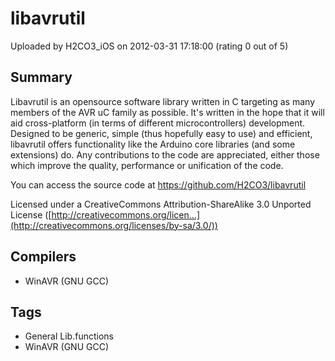 # libavrutil

Uploaded by H2CO3_iOS on 2012-03-31 17:18:00 (rating 0 out of 5)

## Summary

Libavrutil is an opensource software library written in C targeting as many members of the AVR uC family as possible. It's written in the hope that it will aid cross-platform (in terms of different microcontrollers) development. Designed to be generic, simple (thus hopefully easy to use) and efficient, libavrutil offers functionality like the Arduino core libraries (and some extensions) do. Any contributions to the code are appreciated, either those which improve the quality, performance or unification of the code.


You can access the source code at <https://github.com/H2CO3/libavrutil>


Licensed under a CreativeCommons Attribution-ShareAlike 3.0 Unported License ([http://creativecommons.org/licen...](http://creativecommons.org/licenses/by-sa/3.0/))

## Compilers

- WinAVR (GNU GCC)

## Tags

- General Lib.functions
- WinAVR (GNU GCC)
